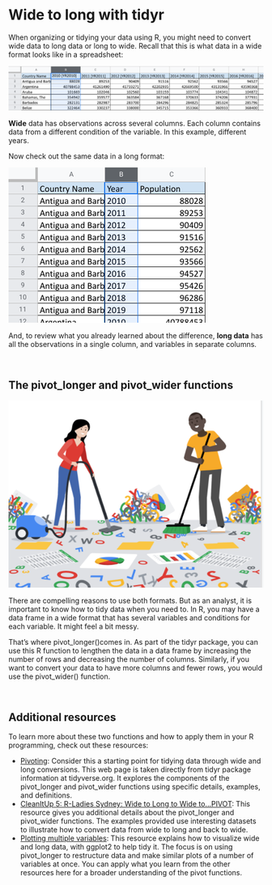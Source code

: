 # Wide to long with tidyr

When organizing or tidying your data using R, you might need to convert wide data to long data or long to wide. Recall that this is what data in a wide format looks like in a spreadsheet:

![img](img/tidy1.png)

**Wide** data has observations across several columns. Each column contains data from a different condition of the variable. In this example, different years. 

Now check out the same data in a long format:

![img](img/tidy2.png)

And, to review what you already learned about the difference, **long data** has all the observations in a single column, and variables in separate columns. 

&nbsp;

## The pivot_longer and pivot_wider functions

![img](img/tidy3.png)

There are compelling reasons to use both formats. But as an analyst, it is important to know how to tidy data when you need to. In R, you may have a data frame in a wide format that has several variables and conditions for each variable. It might feel a bit messy. 

That’s where pivot_longer()comes in. As part of the tidyr package, you can use this R function to lengthen the data in a data frame by increasing the number of rows and decreasing the number of columns. Similarly, if you want to convert your data to have more columns and fewer rows, you would use the pivot_wider() function.

&nbsp;

## A​dditional resources

To learn more about these two functions and how to apply them in your R programming, check out these resources:

* [Pivoting](https://tidyr.tidyverse.org/articles/pivot.html): Consider this a starting point for tidying data through wide and long conversions. This web page is taken directly from tidyr package information at tidyverse.org. It explores the components of the pivot_longer and pivot_wider functions using specific details, examples, and definitions. 
* [CleanItUp 5: R-Ladies Sydney: Wide to Long to Wide to…PIVOT](https://rladiessydney.org/courses/ryouwithme/02-cleanitup-5/): This resource gives you additional details about the pivot_longer and pivot_wider functions. The examples provided use interesting datasets to illustrate how to convert data from wide to long and back to wide. 
* [Plotting multiple variables](https://scc.ms.unimelb.edu.au/resources-list/simple-r-scripts-for-analysis/r-scripts): This resource explains how to visualize wide and long data, with ggplot2 to help tidy it. The focus is on using pivot_longer to restructure data and make similar plots of a number of variables at once. You can apply what you learn from the other resources here for a broader understanding of the pivot functions.
